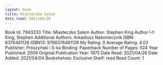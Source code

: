 ```yaml
---
layout: book
title: Miasteczko Salem
date_read: 2021/04/26
---
```


Book Id: 7943333
Title: Miasteczko Salem
Author: Stephen King
Author l-f: King, Stephen
Additional Authors: Arkadiusz Nakoniecznik
ISBN: 8376481126
ISBN13: 9788376481128
My Rating: 0
Average Rating: 4.03
Publisher: Prószyński i S-ka
Binding: Paperback
Number of Pages: 524
Year Published: 2008
Original Publication Year: 1975
Date Read: 2021/04/26
Date Added: 2021/04/04
Bookshelves: 
Exclusive Shelf: read
Read Count: 1

